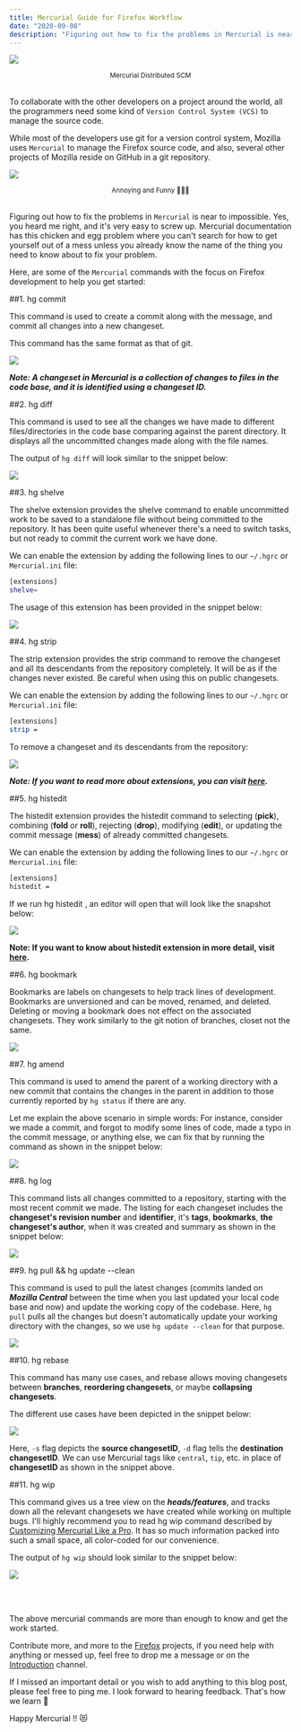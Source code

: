 ```yaml
---
title: Mercurial Guide for Firefox Workflow
date: "2020-09-08"
description: "Figuring out how to fix the problems in Mercurial is near to impossible. Yes, you heard me right, and it's very easy to screw up. Mercurial documentation has this chicken and egg problem where you can't search for how to get yourself out of a mess unless you already know the name of the thing you need to know about to fix your problem."
---
```


![](./scm.png)
<center><sub>Mercurial Distributed SCM</sub></center><br/>


To collaborate with the other developers on a project around the world, all the programmers need some kind of `Version Control System (VCS)` to manage the source code. 

While most of the developers use git for a version control system, Mozilla uses `Mercurial` to manage the Firefox source code, and also, several other projects of Mozilla reside on GitHub in a git repository.

![](./hgmr.png)
<center><sub>Annoying and Funny 👩🏻‍💻</sub></center><br/>

Figuring out how to fix the problems in `Mercurial` is near to impossible. Yes, you heard me right, and it's very easy to screw up. Mercurial documentation has this chicken and egg problem where you can't search for how to get yourself out of a mess unless you already know the name of the thing you need to know about to fix your problem.

Here, are some of the `Mercurial` commands with the focus on Firefox development to help you get started:

##1. hg commit

This command is used to create a commit along with the message, and commit all changes into a new changeset.

This command has the same format as that of git.

![](./carbon4.png)
<center><sub></sub></center>

***Note: A changeset in Mercurial is a collection of changes to files in the code base, and it is identified using a changeset ID.***

##2. hg diff

This command is used to see all the changes we have made to different files/directories in the code base comparing against the parent directory. It displays all the uncommitted changes made along with the file names.

The output of `hg diff` will look similar to the snippet below:

![](./carbon3.png)
<center><sub></sub></center>

##3. hg shelve

The shelve extension provides the shelve command to enable uncommitted work to be saved to a standalone file without being committed to the repository. It has been quite useful whenever there's a need to switch tasks, but not ready to commit the current work we have done.

We can enable the extension by adding the following lines to our `~/.hgrc` or `Mercurial.ini` file:

```bash
[extensions]
shelve=
```

The usage of this extension has been provided in the snippet below:

![](./carbon5.png)
<center><sub></sub></center>

##4. hg strip

The strip extension provides the strip command to remove the changeset and all its descendants  from the repository completely.  It will be as if the changes never existed.  Be careful when using this on public changesets.

We can enable the extension by adding the following lines to our `~/.hgrc` or `Mercurial.ini` file:

```bash
[extensions]
strip =
```

To remove a changeset and its descendants from the repository:

![](./carbon2.png)
<center><sub></sub></center>

***Note: If you want to read more about extensions, you can visit [here](https://mozilla-version-control-tools.readthedocs.io/en/latest/hgmozilla/extensions.html).***

##5. hg histedit

The histedit extension provides the histedit command to selecting (**pick**), combining (**fold** or **roll**), rejecting (**drop**), modifying (**edit**), or updating the commit message (**mess**) of already committed changesets.

We can enable the extension by adding the following lines to our `~/.hgrc` or `Mercurial.ini` file:

```bash
[extensions]
histedit =
```

If we run hg histedit , an editor will open that will look like the snapshot below:<br>

![](./histed.png)
<center><sub></sub></center>

**Note: If you want to know about histedit extension in more detail, visit [here](https://docs.rhodecode.com/RhodeCode-Enterprise/tutorials/squash-commits.html).**

##6. hg bookmark

Bookmarks are labels on changesets to help track lines of development. Bookmarks are unversioned and can be moved, renamed, and deleted. Deleting or moving a bookmark does not effect on the associated changesets. They work similarly to the git notion of branches, closet not the same.

![](./carbon0.png)
<center><sub></sub></center>

##7. hg amend

This command is  used to amend the parent of a working directory with a new commit that contains the changes in the parent in addition to those currently reported by `hg status` if there are any. 

Let me explain the above scenario in simple words: For instance, consider we made a commit, and forgot to modify some lines of code, made a typo in the commit message, or anything else, we can fix that by running the command as shown in the snippet below:

![](./carbon8.png)
<center><sub></sub></center>

##8. hg log

This command lists all changes committed to a repository, starting with the most recent commit we made. The listing for each changeset includes the **changeset's revision number** and **identifier**, it's **tags**, **bookmarks**, **the changeset's author**, when it was created and summary as shown in the snippet below:

![](./carbon.png)
<center><sub></sub></center>

##9. hg pull && hg update --clean

This command is used to pull the latest changes (commits landed on ***Mozilla Central*** between the time when you last updated your local code base and now) and update the working copy of the codebase. Here, `hg pull` pulls all the changes but doesn't automatically update your working directory with the changes, so we use `hg update --clean` for that purpose.

![](./carbon6.png)
<center><sub></sub></center>

##10. hg rebase

This command has many use cases, and rebase allows moving changesets between **branches**, **reordering changesets**, or maybe **collapsing changesets**.

The different use cases have been depicted in the snippet below:

![](./carbon7.png)
<center><sub></sub></center>

Here, `-s`  flag depicts the **source changesetID**, `-d` flag tells the **destination changesetID**. We can use Mercurial tags like `central`, `tip`, etc. in place of **changesetID** as shown in the snippet above.

##11. hg wip

This command gives us a tree view on the ***heads/features***, and tracks down all the relevant changesets we have created while working on multiple bugs. I'll highly recommend you to read hg wip command described by [Customizing Mercurial Like a Pro](http://jordi.inversethought.com/blog/customising-mercurial-like-a-pro/). It has so much information packed into such a small space, all color-coded for our convenience.

The output of `hg wip` should look similar to the snippet below:

![](./hgwip.png)
<center><sub></sub></center><br><br>

The above mercurial commands are more than enough to know and get the work started.

Contribute more, and more to the [Firefox](https://codetribute.mozilla.org/) projects, if you need help with anything or messed up, feel free to drop me a message or on the [Introduction](https://matrix.to/#/!ykhjAGdElNmYcYkwvB:mozilla.org?via=mozilla.org&via=matrix.org&via=privacytools.io) channel. 

If I missed an important detail or you wish to add anything to this blog post, please feel free to ping me. I look forward to hearing feedback. That's how we learn 🤗

Happy Mercurial !! 😻